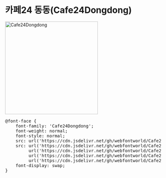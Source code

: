 # 카페24 동동(Cafe24Dongdong)

<a href="https://wess.tistory.com" target="_blank">
    <img src="https://webfontworld.github.io/Cafe24Dongdong/Cafe24Dongdong.jpg" alt="Cafe24Dongdong" style="width:300px">
</a>
<pre>
@font-face {
    font-family: 'Cafe24Dongdong';
    font-weight: normal;
    font-style: normal;
    src: url('https://cdn.jsdelivr.net/gh/webfontworld/Cafe24Dongdong/Cafe24Dongdong.eot');
    src: url('https://cdn.jsdelivr.net/gh/webfontworld/Cafe24Dongdong/Cafe24Dongdong.eot?#iefix') format('embedded-opentype'),
         url('https://cdn.jsdelivr.net/gh/webfontworld/Cafe24Dongdong/Cafe24Dongdong.woff2') format('woff2'),
         url('https://cdn.jsdelivr.net/gh/webfontworld/Cafe24Dongdong/Cafe24Dongdong.woff') format('woff'),
         url('https://cdn.jsdelivr.net/gh/webfontworld/Cafe24Dongdong/Cafe24Dongdong.ttf') format("truetype");
    font-display: swap;
}
</pre>
